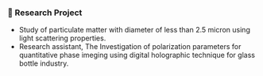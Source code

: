 ### 📑 Research Project
- Study of particulate matter with diameter of less than 2.5 micron using light scattering properties.
- Research assistant, The Investigation of polarization parameters for quantitative phase imeging using digital holographic technique for glass bottle industry.
